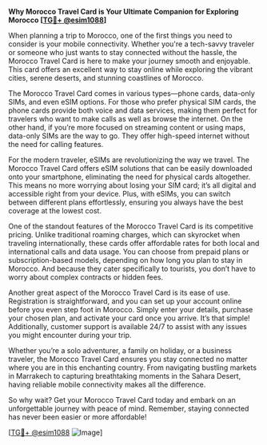 **Why Morocco Travel Card is Your Ultimate Companion for Exploring Morocco [[TG💪+ @esim1088](https://t.me/s/esim1088)]**

When planning a trip to Morocco, one of the first things you need to consider is your mobile connectivity. Whether you're a tech-savvy traveler or someone who just wants to stay connected without the hassle, the Morocco Travel Card is here to make your journey smooth and enjoyable. This card offers an excellent way to stay online while exploring the vibrant cities, serene deserts, and stunning coastlines of Morocco.

The Morocco Travel Card comes in various types—phone cards, data-only SIMs, and even eSIM options. For those who prefer physical SIM cards, the phone cards provide both voice and data services, making them perfect for travelers who want to make calls as well as browse the internet. On the other hand, if you’re more focused on streaming content or using maps, data-only SIMs are the way to go. They offer high-speed internet without the need for calling features.

For the modern traveler, eSIMs are revolutionizing the way we travel. The Morocco Travel Card offers eSIM solutions that can be easily downloaded onto your smartphone, eliminating the need for physical cards altogether. This means no more worrying about losing your SIM card; it’s all digital and accessible right from your device. Plus, with eSIMs, you can switch between different plans effortlessly, ensuring you always have the best coverage at the lowest cost.

One of the standout features of the Morocco Travel Card is its competitive pricing. Unlike traditional roaming charges, which can skyrocket when traveling internationally, these cards offer affordable rates for both local and international calls and data usage. You can choose from prepaid plans or subscription-based models, depending on how long you plan to stay in Morocco. And because they cater specifically to tourists, you don’t have to worry about complex contracts or hidden fees.

Another great aspect of the Morocco Travel Card is its ease of use. Registration is straightforward, and you can set up your account online before you even step foot in Morocco. Simply enter your details, purchase your chosen plan, and activate your card once you arrive. It’s that simple! Additionally, customer support is available 24/7 to assist with any issues you might encounter during your trip.

Whether you’re a solo adventurer, a family on holiday, or a business traveler, the Morocco Travel Card ensures you stay connected no matter where you are in this enchanting country. From navigating bustling markets in Marrakech to capturing breathtaking moments in the Sahara Desert, having reliable mobile connectivity makes all the difference.

So why wait? Get your Morocco Travel Card today and embark on an unforgettable journey with peace of mind. Remember, staying connected has never been easier or more affordable!

[[TG💪+ @esim1088](https://t.me/s/esim1088) ![Image](https://i.postimg.cc/Y0z9fWf4/image.png)]